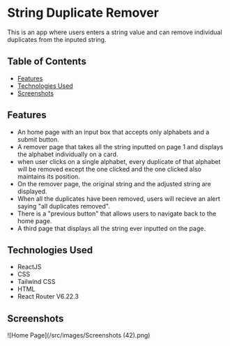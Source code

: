 # String Duplicate Remover

This is an app where users enters a string value and can remove individual duplicates from the inputed string.

## Table of Contents

- [Features](#features)
- [Technologies Used](#technologies-used)
- [Screenshots](#screenshots)

## Features

- An home page with an input box that accepts only alphabets and a submit button.
- A remover page that takes all the string inputted on page 1 and displays the alphabet individually on a card.
- when user clicks on a single alphabet, every duplicate of that alphabet will be removed except the one clicked and the one clicked also maintains its position.
- On the remover page, the original string and the adjusted string are displayed.
- When all the duplicates have been removed, users will recieve an alert saying "all duplicates removed".
- There is a "previous button" that allows users to navigate back to the home page.
- A third page that displays all the string ever inputted on the page.

## Technologies Used

- ReactJS
- CSS
- Tailwind CSS
- HTML
- React Router V6.22.3

## Screenshots

![Home Page](/src/images/Screenshots (42).png)
